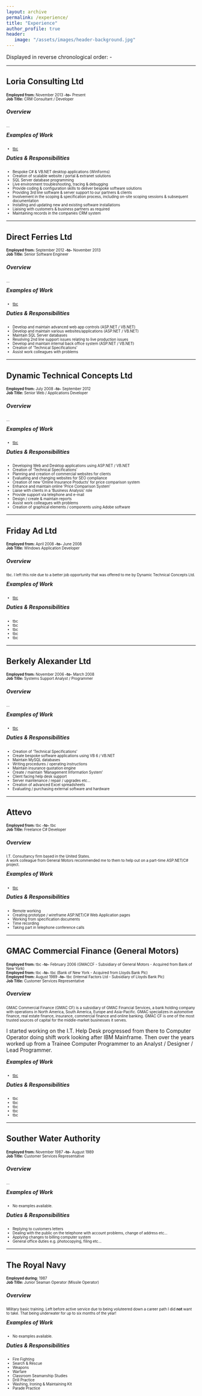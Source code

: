 ```yaml
---
layout: archive
permalink: /experience/
title: "Experience"
author_profile: true
header: 
   image: "/assets/images/header-background.jpg" 
---
```


Displayed in reverse chronological order: -

<hr/>
<h2>Loria Consulting Ltd</h2>
<p style="font-size:0.70em; margin-top:0; margin-bottom: 0;"><strong>Employed from:</strong> November 2013 <strong>-to-</strong> Present</p>
<p style="font-size:0.70em; margin-top:0; margin-bottom: 0;"><strong>Job Title:</strong> CRM Consultant / Developer</p>
<h5>Overview</h5>
<p style="font-size:0.70em;">...</p>
<h5 style="margin-top: 0px">Examples of Work</h5> 
<ul style="font-size:0.70em;">
  <li><a href="https://github.com/julianmummery/tbc" target="_blank">tbc</a></li>
</ul>
<h5 style="margin-top: 0px">Duties & Responsibilities</h5> 
<ul style="font-size:0.70em;">
  <li>Bespoke C# & VB.NET desktop applications (WinForms)</li>
  <li>Creation of scalable website / portal & extranet solutions</li>
  <li>SQL Server database programming</li>
  <li>Live environment troubleshooting, tracing & debugging</li>
  <li>Provide coding & configuration skills to deliver bespoke software solutions</li>
  <li>Providing 3rd line software & server support to our partners & clients</li> 
  <li>Involvement in the scoping & specification process, including on-site scoping sessions & subsequent documentation</li>
  <li>Installing and updating new and existing software installations</li>
  <li>Liaising with customers & business partners as required</li>
  <li>Maintaining records in the companies CRM system</li>
</ul>

<hr/>
<h2>Direct Ferries Ltd</h2>
<p style="font-size:0.70em; margin-top:0; margin-bottom: 0;"><strong>Employed from:</strong> September 2012 <strong>-to-</strong> November 2013</p>
<p style="font-size:0.70em; margin-top:0; margin-bottom: 0;"><strong>Job Title:</strong> Senior Software Engineer</p>
<h5>Overview</h5>
<p style="font-size:0.70em;">...</p>
<h5 style="margin-top: 0px">Examples of Work</h5>
<ul style="font-size:0.70em;">
  <li><a href="https://github.com/julianmummery/tbc" target="_blank">tbc</a></li>
</ul>
<h5 style="margin-top: 0px">Duties & Responsibilities</h5> 
<ul style="font-size:0.70em;">
  <li>Develop and maintain advanced web app controls (ASP.NET / VB.NET)</li>
  <li>Develop and maintain various websites/applications (ASP.NET / VB.NET)</li>
  <li>Maintain SQL Server databases</li>
  <li>Resolving 2nd line support issues relating to live production issues</li>
  <li>Develop and maintain internal back office system (ASP.NET / VB.NET)</li>
  <li>Creation of ‘Technical Specifications’</li>
  <li>Assist work colleagues with problems</li>
</ul>

<hr/>
<h2>Dynamic Technical Concepts Ltd</h2>
<p style="font-size:0.70em; margin-top:0; margin-bottom: 0;"><strong>Employed from:</strong> July 2008 <strong>-to-</strong> September 2012</p>
<p style="font-size:0.70em; margin-top:0; margin-bottom: 0;"><strong>Job Title:</strong> Senior Web / Applications Developer</p>
<h5>Overview</h5>
<p style="font-size:0.70em;">...</p>
<h5 style="margin-top: 0px">Examples of Work</h5>
<ul style="font-size:0.70em;">
  <li><a href="https://github.com/julianmummery/tbc" target="_blank">tbc</a></li>
</ul>
<h5 style="margin-top: 0px">Duties & Responsibilities</h5> 
<ul style="font-size:0.70em;">
  <li>Developing Web and Desktop applications using ASP.NET / VB.NET</li>
  <li>Creation of ‘Technical Specifications’</li>
  <li>Planning and creation of commercial websites for clients</li>
  <li>Evaluating and changing websites for SEO compliance</li>
  <li>Creation of new ‘Online Insurance Products’ for price comparison system</li>
  <li>Enhance and maintain online ‘Price Comparison System’</li>
  <li>Liaise with clients in a ‘Business Analysis’ role</li>
  <li>Provide support via telephone and e-mail</li>
  <li>Design / create & maintain reports</li>
  <li>Assist work colleagues with problems</li>
  <li>Creation of graphical elements / components using Adobe software</li>
</ul>

<hr/>
<h2>Friday Ad Ltd</h2>
<p style="font-size:0.70em; margin-top:0; margin-bottom: 0;"><strong>Employed from:</strong> April 2008 <strong>-to-</strong> June 2008</p>
<p style="font-size:0.70em; margin-top:0; margin-bottom: 0;"><strong>Job Title:</strong> Windows Application Developer</p>
<h5>Overview</h5>
<p style="font-size:0.70em;">tbc. I left this role due to a better job opportunity that was offered to me by Dynamic Technical Concepts Ltd.</p> 
<h5 style="margin-top: 0px">Examples of Work</h5>
<ul style="font-size:0.70em;">
  <li><a href="https://github.com/julianmummery/tbc" target="_blank">tbc</a></li>
</ul>
<h5 style="margin-top: 0px">Duties & Responsibilities</h5> 
<ul style="font-size:0.70em;">
  <li>tbc</li>
  <li>tbc</li>
  <li>tbc</li>
  <li>tbc</li>
  <li>tbc</li>
</ul>
  
<hr/>
<h2>Berkely Alexander Ltd</h2>
<p style="font-size:0.70em; margin-top:0; margin-bottom: 0;"><strong>Employed from:</strong> November 2006 <strong>-to-</strong> March 2008</p>
<p style="font-size:0.70em; margin-top:0; margin-bottom: 0;"><strong>Job Title:</strong> Systems Support Analyst / Programmer</p>
<h5>Overview</h5>
<p style="font-size:0.70em;">...</p>
<h5 style="margin-top: 0px">Examples of Work</h5>
<ul style="font-size:0.70em;">
  <li><a href="https://github.com/julianmummery/tbc" target="_blank">tbc</a></li>
</ul>
<h5 style="margin-top: 0px">Duties & Responsibilities</h5> 
<ul style="font-size:0.70em;">
  <li>Creation of ‘Technical Specifications’</li>
  <li>Create bespoke software applications using VB 6 / VB.NET</li>
  <li>Maintain MySQL databases</li>
  <li>Writing procedures / operating instructions</li>
  <li>Maintain insurance quotation engine</li>
  <li>Create / maintain ‘Management Information System’</li>
  <li>Client facing help desk support</li>
  <li>Server maintenance / repair / upgrades etc…</li>
  <li>Creation of advanced Excel spreadsheets</li>
  <li>Evaluating / purchasing external software and hardware</li>
</ul>
  
<hr/>
<h2>Attevo</h2>
<p style="font-size:0.70em; margin-top:0; margin-bottom: 0;"><strong>Employed from:</strong> tbc <strong>-to-</strong> tbc</p>
<p style="font-size:0.70em; margin-top:0; margin-bottom: 0;"><strong>Job Title:</strong> Freelance C# Developer</p>
<h5>Overview</h5>
<p style="font-size:0.70em;">I.T. Consultancy firm based in the United States.<br>A work colleague from General Motors recommended me to them to help out on a part-time ASP.NET/C# project.</p>
<h5 style="margin-top: 0px">Examples of Work</h5>
<ul style="font-size:0.70em;">
  <li><a href="https://github.com/julianmummery/tbc" target="_blank">tbc</a></li>
</ul>
<h5 style="margin-top: 0px">Duties & Responsibilities</h5> 
<ul style="font-size:0.70em;">
  <li>Remote working</li>
  <li>Creating prototype / wireframe ASP.NET/C# Web Application pages</li>
  <li>Working from specification documents</li>
  <li>Time recording</li>
  <li>Taking part in telephone conference calls</li>
</ul>
  
<hr/>
<h2>GMAC Commercial Finance (General Motors)</h2>
<p style="font-size:0.70em; margin-top:0; margin-bottom: 0;"><strong>Employed from:</strong> tbc <strong>-to-</strong> February 2006  (GMACCF - Subsidiary of General Motors - Acquired from Bank of New York)</p>
<p style="font-size:0.70em; margin-top:0; margin-bottom: 0;"><strong>Employed from:</strong> tbc <strong>-to-</strong> tbc  (Bank of New York - Acquired from Lloyds Bank Plc)</p>
<p style="font-size:0.70em; margin-top:0; margin-bottom: 0;"><strong>Employed from:</strong> August 1989 <strong>-to-</strong> tbc  (Internal Factors Ltd - Subsidiary of Lloyds Bank Plc)</p>
<p style="font-size:0.70em; margin-top:0; margin-bottom: 0;"><strong>Job Title:</strong> Customer Services Representative</p>
<h5>Overview</h5>
<p style="font-size:0.70em;">GMAC Commercial Finance (GMAC CF) is a subsidiary of GMAC Financial Services, a bank holding company with operations in North America, South America, Europe and Asia-Pacific. GMAC specializes in automotive finance, real estate finance, insurance, commercial finance and online banking. GMAC CF is one of the most trusted sources of capital for the middle-market businesses it serves.</p>
<p>I started working on the I.T. Help Desk progressed from there to Computer Operator doing shift work looking after IBM Mainframe. Then over the years worked up from a Trainee Computer Programmer to an Analyst / Designer / Lead Programmer.  
</p>
<h5 style="margin-top: 0px">Examples of Work</h5> 
<ul style="font-size:0.70em;">
  <li><a href="https://github.com/julianmummery/tbc" target="_blank">tbc</a></li>
</ul>
<h5 style="margin-top: 0px">Duties & Responsibilities</h5> 
<ul style="font-size:0.70em;">
  <li>tbc</li>
  <li>tbc</li>
  <li>tbc</li>
  <li>tbc</li>
  <li>tbc</li>
</ul>
  
<hr/>
<h2>Souther Water Authority</h2>
<p style="font-size:0.70em; margin-top:0; margin-bottom: 0;"><strong>Employed from:</strong> November 1987 <strong>-to-</strong> August 1989</p>
<p style="font-size:0.70em; margin-top:0; margin-bottom: 0;"><strong>Job Title:</strong> Customer Services Representative</p>
<h5>Overview</h5>
<p style="font-size:0.70em;">...</p>
<h5 style="margin-top: 0px">Examples of Work</h5> 
<ul style="font-size:0.70em;">
  <li>No examples available.</li>
</ul>
<h5 style="margin-top: 0px">Duties & Responsibilities</h5> 
<ul style="font-size:0.70em;">
  <li>Replying to customers letters</li>
  <li>Dealing with the public on the telephone with account problems, change of address etc…</li>
  <li>Applying changes to billing computer system</li>
  <li>General office duties e.g. photocopying, filing etc…</li>
</ul>

<hr/>
<h2>The Royal Navy</h2>
<p style="font-size:0.70em; margin-top:0; margin-bottom: 0;"><strong>Employed during:</strong> 1987</p>
<p style="font-size:0.70em; margin-top:0; margin-bottom: 0;"><strong>Job Title:</strong> Junior Seaman Operator (Missile Operator)</p>
<h5>Overview</h5>
<p style="font-size:0.70em;">Military basic training. Left before active service due to being voluteered down a career path I did <strong>not</strong> want to take. That being underwater for up to six months of the year!</p> 
<h5 style="margin-top: 0px">Examples of Work</h5> 
<ul style="font-size:0.70em;">
  <li>No examples available.</li>
</ul>
<h5 style="margin-top: 0px">Duties & Responsibilities</h5> 
<ul style="font-size:0.70em;">
  <li>Fire Fighting</li>
  <li>Search & Rescue</li>
  <li>Weapons</li>
  <li>Warfare</li>
  <li>Classroom Seamanship Studies</li>
  <li>Drill Practice</li>
  <li>Washing, Ironing & Maintaining Kit</li>
  <li>Parade Practice</li>
</ul>


